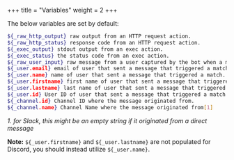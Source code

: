 +++
title = "Variables"
weight = 2
+++

The below variables are set by default:

```sh
${_raw_http_output} raw output from an HTTP request action.
${_raw_http_status} response code from an HTTP request action.
${_exec_output} stdout output from an exec action.
${_exec_status} the status code from an exec action.
${_raw_user_input} raw message from a user captured by the bot when a match is found.
${_user.email} email of user that sent a message that triggered a match.
${_user.name} name of user that sent a message that triggered a match.
${_user.firstname} first name of user that sent a message that triggered a match.
${_user.lastname} last name of user that sent a message that triggered a match.
${_user.id} User ID of user that sent a message that triggered a match.
${_channel.id} Channel ID where the message originated from.
${_channel.name} Channel Name where the message originated from[1]
```

_1. for Slack, this might be an empty string if it originated from a direct message_

**Note:** `${_user.firstname}` and `${_user.lastname}` are not populated for Discord, you should instead utilize `${_user.name}`.
